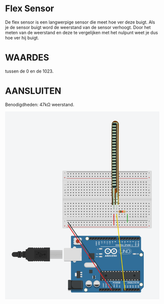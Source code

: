 # Flex Sensor
De flex sensor is een langwerpige sensor die meet hoe ver deze buigt. Als je de sensor buigt word de weerstand van de sensor verhoogt. Door het meten van de weerstand en deze te vergelijken met het nulpunt weet je dus hoe ver hij buigt.

# WAARDES
tussen de 0 en de 1023.

# AANSLUITEN
Benodigdheden: 47kΩ weerstand.

<img src="FLEX_SENSOR CIRCUIT.png"/>
